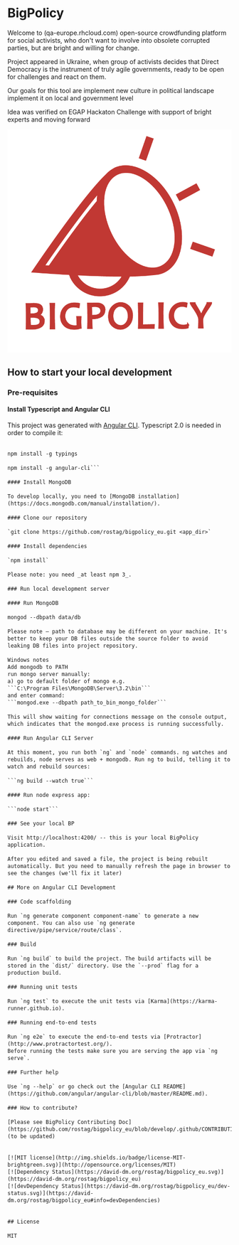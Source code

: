 # BigPolicy

Welcome to (qa-europe.rhcloud.com) open-source crowdfunding platform for social activists, who don't want to involve into obsolete corrupted parties, but are bright and willing for change.

Project appeared in Ukraine, when group of activists decides that Direct Democracy is the instrument of truly agile governments, ready to be open for challenges and react on them.

Our goals for this tool are
implement new culture in political landscape
implement it on local and government level

Idea was verified on EGAP Hackaton Challenge with support of bright experts and moving forward

![image](https://github.com/rostag/bigpolicy_eu/blob/develop/src/assets/img/logo.png?raw=true)

## How to start your local development

### Pre-requisites

#### Install Typescript and Angular CLI

This project was generated with [Angular CLI](https://github.com/angular/angular-cli). Typescript 2.0 is needed in order to compile  it:

```npm install -g typescript@next

npm install -g typings

npm install -g angular-cli```

#### Install MongoDB

To develop locally, you need to [MongoDB installation](https://docs.mongodb.com/manual/installation/).

#### Clone our repository

`git clone https://github.com/rostag/bigpolicy_eu.git <app_dir>`

#### Install dependencies

`npm install`

Please note: you need _at least npm 3_.

### Run local development server

#### Run MongoDB

mongod --dbpath data/db

Please note — path to database may be different on your machine. It's better to keep your DB files outside the source folder to avoid leaking DB files into project repository.

Windows notes
Add mongodb to PATH
run mongo server manually:
a) go to default folder of mongo e.g.
```C:\Program Files\MongoDB\Server\3.2\bin```
and enter command:
```mongod.exe --dbpath path_to_bin_mongo_folder```

This will show waiting for connections message on the console output, which indicates that the mongod.exe process is running successfully.

#### Run Angular CLI Server

At this moment, you run both `ng` and `node` commands. ng watches and rebuilds, node serves as web + mongodb. Run ng to build, telling it to watch and rebuild sources:

```ng build --watch true```

#### Run node express app:

```node start```

### See your local BP

Visit http://localhost:4200/ -- this is your local BigPolicy application.

After you edited and saved a file, the project is being rebuilt automatically. But you need to manually refresh the page in browser to see the changes (we'll fix it later)

## More on Angular CLI Development

### Code scaffolding

Run `ng generate component component-name` to generate a new component. You can also use `ng generate directive/pipe/service/route/class`.

### Build

Run `ng build` to build the project. The build artifacts will be stored in the `dist/` directory. Use the `--prod` flag for a production build.

### Running unit tests

Run `ng test` to execute the unit tests via [Karma](https://karma-runner.github.io).

### Running end-to-end tests

Run `ng e2e` to execute the end-to-end tests via [Protractor](http://www.protractortest.org/).
Before running the tests make sure you are serving the app via `ng serve`.

### Further help

Use `ng --help` or go check out the [Angular CLI README](https://github.com/angular/angular-cli/blob/master/README.md).

### How to contribute?

[Please see BigPolicy Contributing Doc](https://github.com/rostag/bigpolicy_eu/blob/develop/.github/CONTRIBUTING.md)(to be updated)


[![MIT license](http://img.shields.io/badge/license-MIT-brightgreen.svg)](http://opensource.org/licenses/MIT)
[![Dependency Status](https://david-dm.org/rostag/bigpolicy_eu.svg)](https://david-dm.org/rostag/bigpolicy_eu)
[![devDependency Status](https://david-dm.org/rostag/bigpolicy_eu/dev-status.svg)](https://david-dm.org/rostag/bigpolicy_eu#info=devDependencies)


## License

MIT
